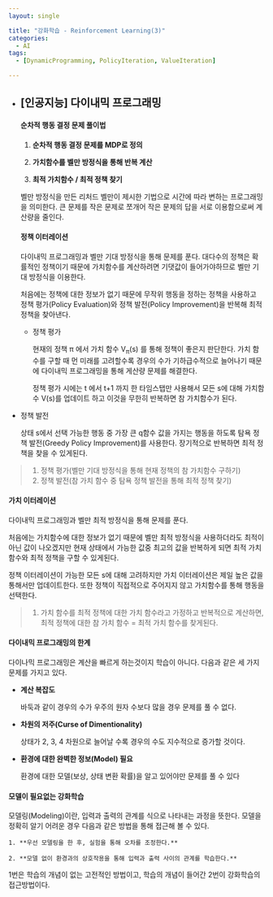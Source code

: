 ```yaml
---
layout: single

title: "강화학습 - Reinforcement Learning(3)"
categories:
  - AI
tags:
  - [DynamicProgramming, PolicyIteration, ValueIteration]

---
```


- ## [인공지능] 다이내믹 프로그래밍

     

    #### 순차적 행동 결정 문제 풀이법

    1. **순차적 행동 결정 문제를 MDP로 정의**

    2. **가치함수를 벨만 방정식을 통해 반복 계산**

    3. **최적 가치함수 / 최적 정책 찾기**

    

     벨만 방정식을 만든 리처드 벨만이 제시한 기법으로 시간에 따라 변하는 프로그래밍을 의미한다. 큰 문제를 작은 문제로 쪼개어 작은 문제의 답을 서로 이용함으로써 계산량을 줄인다.

    

    #### 정책 이터레이션

     다이내믹 프로그래밍과 벨만 기대 방정식을 통해 문제를 푼다. 대다수의 정책은 확률적인 정책이기 때문에 가치함수를 계산하려면 기댓값이 들어가야하므로 벨만 기대 방정식을 이용한다.

     처음에는 정책에 대한 정보가 없기 때문에 무작위 행동을 정하는 정책을 사용하고 정책 평가(Policy Evaluation)와 정책 발전(Policy Improvement)을 반복해 최적 정책을 찾아낸다.

    - 정책 평가

        현재의 정책 π 에서 가치 함수 V<sub>π</sub>(s) 를 통해 정책이 좋은지 판단한다. 가치 함수를 구할 때 먼 미래를 고려할수록 경우의 수가 기하급수적으로 늘어나기 때문에 다이내믹 프로그래밍을 통해 게산량 문제를 해결한다.

        정책 평가 시에는 t 에서 t+1 까지 한 타임스탭만 사용해서 모든 s에 대해 가치함수 V(s)를 업데이트 하고 이것을 무한히 반복하면 참 가치함수가 된다.

- 정책 발전

    상태 s에서 선택 가능한 행동 중 가장 큰 q함수 값을 가지는 행동을 하도록 탐욕 정책 발전(Greedy Policy Improvement)를 사용한다. 장기적으로 반복하면 최적 정책을 찾을 수 있게된다.

> 1. 정책 평가(벨만 기대 방정식을 통해 현재 정책의 참 가치함수 구하기) 
> 2. 정책 발전(참 가치 함수 중 탐욕 정책 발전을 통해 최적 정책 찾기)

  

  #### 가치 이터레이션

다이내믹 프로그래밍과 벨만 최적 방정식을 통해 문제를 푼다.

   처음에는 가치함수에 대한 정보가 없기 때문에 벨만 최적 방정식을 사용하더라도 최적이 아닌 값이 나오겠지만 현재 상태에서 가능한 값중 최고의 값을 반복하게 되면 최적 가치함수와 최적 정책을 구할 수 있게된다.

   정책 이터레이션이 가능한 모든 s에 대해 고려하지만 가치 이터레이션은 제일 높은 값을 통해서만 업데이트한다. 또한 정책이 직접적으로 주어지지 않고 가치함수를 통해 행동을 선택한다.

  > 1. 가치 함수를 최적 정책에 대한 가치 함수라고 가정하고 반복적으로 계산하면, 최적 정책에 대한 참 가치 함수 = 최적 가치 함수를 찾게된다.

  

  #### 다이내믹 프로그래밍의 한계

   다이나믹 프로그래밍은 계산을 빠르게 하는것이지 학습이 아니다. 다음과 같은 세 가지 문제를 가지고 있다.

  - **계산 복잡도**

    바둑과 같이 경우의 수가 우주의 원자 수보다 많을 경우 문제를 풀 수 없다.

  - **차원의 저주(Curse of Dimentionality)**

    상태가 2, 3, 4 차원으로 늘어날 수록 경우의  수도 지수적으로 증가할 것이다.

  - **환경에 대한 완벽한 정보(Model) 필요**

    환경에 대한 모델(보상, 상태 변환 확률)을 알고 있어야만 문제를 풀 수 있다

  

  #### 모델이 필요없는 강화학습

   모델링(Modeling)이란, 입력과 출력의 관계를 식으로 나타내는 과정을 뜻한다. 모델을 정확히 알기 어려운 경우 다음과 같은 방법을 통해 접근해 볼 수 있다.

  

    1. **우선 모델링을 한 후, 실험을 통해 오차를 조정한다.**

    2. **모델 없이 환경과의 상호작용을 통해 입력과 출력 사이의 관계를 학습한다.**

  

   1번은 학습의 개념이 없는 고전적인 방법이고, 학습의 개념이 들어간 2번이 강화학습의 접근방법이다.